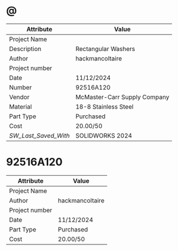 # @
| Attribute | Value |
| ---  | ---     |
| Project Name |  |
| Description | Rectangular Washers |
| Author | hackmancoltaire |
| Project number |  |
| Date | 11/12/2024 |
| Number | 92516A120 |
| Vendor | McMaster-Carr Supply Company |
| Material | 18-8 Stainless Steel |
| Part Type | Purchased |
| Cost | 20.00/50 |
| _SW_Last_Saved_With_ | SOLIDWORKS 2024 |
# 92516A120
| Attribute | Value |
| ---  | ---     |
| Project Name |  |
| Author | hackmancoltaire |
| Project number |  |
| Date | 11/12/2024 |
| Part Type | Purchased |
| Cost | 20.00/50 |
